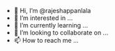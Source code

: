 - 👋 Hi, I’m @rajeshappanlala
- 👀 I’m interested in ...
- 🌱 I’m currently learning ...
- 💞️ I’m looking to collaborate on ...
- 📫 How to reach me ...

<!---
rajeshappanlala/rajeshappanlala is a ✨ special ✨ repository because its `README.md` (this file) appears on your GitHub profile.
You can click the Preview link to take a look at your changes.
--->
